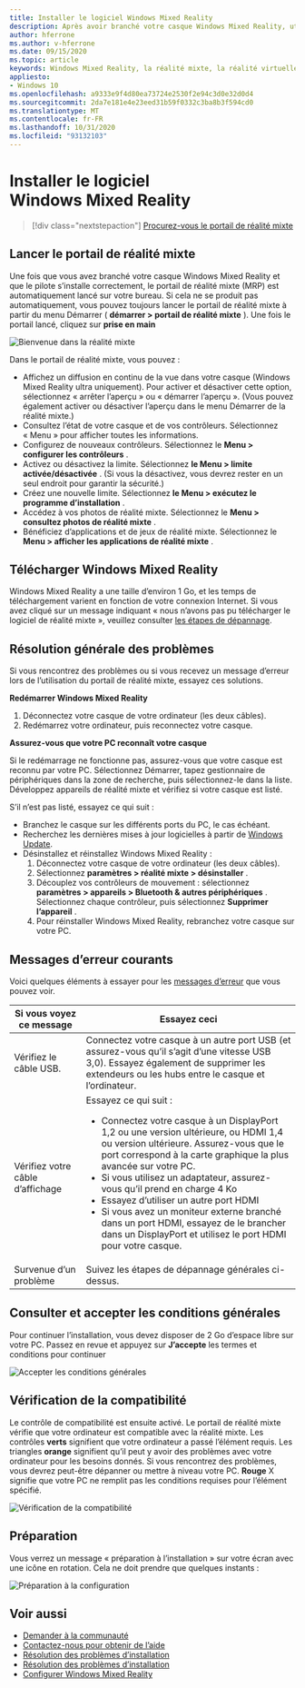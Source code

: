```yaml
---
title: Installer le logiciel Windows Mixed Reality
description: Après avoir branché votre casque Windows Mixed Reality, utilisez l’application de portail de réalité mixte pour commencer et télécharger les fonctionnalités Windows Mixed Reality.
author: hferrone
ms.author: v-hferrone
ms.date: 09/15/2020
ms.topic: article
keywords: Windows Mixed Reality, la réalité mixte, la réalité virtuelle, VR, MR, prise en main, configuration, portail de réalité mixte
appliesto:
- Windows 10
ms.openlocfilehash: a9333e9f4d80ea73724e2530f2e94c3d0e32d0d4
ms.sourcegitcommit: 2da7e181e4e23eed31b59f0332c3ba8b3f594cd0
ms.translationtype: MT
ms.contentlocale: fr-FR
ms.lasthandoff: 10/31/2020
ms.locfileid: "93132103"
---
```

# <a name="install-windows-mixed-reality-software"></a>Installer le logiciel Windows Mixed Reality

> [!div class="nextstepaction"]
> [Procurez-vous le portail de réalité mixte](https://www.microsoft.com/p/mixed-reality-portal/9ng1h8b3zc7m?activetab=pivot:overviewtab)

## <a name="launch-mixed-reality-portal"></a>Lancer le portail de réalité mixte

Une fois que vous avez branché votre casque Windows Mixed Reality et que le pilote s’installe correctement, le portail de réalité mixte (MRP) est automatiquement lancé sur votre bureau. Si cela ne se produit pas automatiquement, vous pouvez toujours lancer le portail de réalité mixte à partir du menu Démarrer ( **démarrer > portail de réalité mixte** ). Une fois le portail lancé, cliquez sur **prise en main**

![Bienvenue dans la réalité mixte](images/1050px-mixedrealityportal.png)

Dans le portail de réalité mixte, vous pouvez :

* Affichez un diffusion en continu de la vue dans votre casque (Windows Mixed Reality ultra uniquement). Pour activer et désactiver cette option, sélectionnez « arrêter l’aperçu » ou « démarrer l’aperçu ». (Vous pouvez également activer ou désactiver l’aperçu dans le menu Démarrer de la réalité mixte.)
* Consultez l’état de votre casque et de vos contrôleurs. Sélectionnez « Menu » pour afficher toutes les informations.
* Configurez de nouveaux contrôleurs. Sélectionnez le **Menu > configurer les contrôleurs** .
* Activez ou désactivez la limite. Sélectionnez **le Menu > limite activée/désactivée** . (Si vous la désactivez, vous devrez rester en un seul endroit pour garantir la sécurité.)
* Créez une nouvelle limite. Sélectionnez **le Menu > exécutez le programme d’installation** .
* Accédez à vos photos de réalité mixte. Sélectionnez le **Menu > consultez photos de réalité mixte** .
* Bénéficiez d’applications et de jeux de réalité mixte. Sélectionnez le **Menu > afficher les applications de réalité mixte** .

## <a name="download-windows-mixed-reality"></a>Télécharger Windows Mixed Reality

Windows Mixed Reality a une taille d’environ 1 Go, et les temps de téléchargement varient en fonction de votre connexion Internet. Si vous avez cliqué sur un message indiquant « nous n’avons pas pu télécharger le logiciel de réalité mixte », veuillez consulter [les étapes de dépannage](installation_errors.md#we-couldnt-download-the-mixed-reality-software-or-hang-tight-while-we-do-some-downloading).

## <a name="general-troubleshooting"></a>Résolution générale des problèmes

Si vous rencontrez des problèmes ou si vous recevez un message d’erreur lors de l’utilisation du portail de réalité mixte, essayez ces solutions.

**Redémarrer Windows Mixed Reality**

1. Déconnectez votre casque de votre ordinateur (les deux câbles).
2. Redémarrez votre ordinateur, puis reconnectez votre casque.

**Assurez-vous que votre PC reconnaît votre casque**

Si le redémarrage ne fonctionne pas, assurez-vous que votre casque est reconnu par votre PC. Sélectionnez Démarrer, tapez gestionnaire de périphériques dans la zone de recherche, puis sélectionnez-le dans la liste. Développez appareils de réalité mixte et vérifiez si votre casque est listé.

S’il n’est pas listé, essayez ce qui suit :

* Branchez le casque sur les différents ports du PC, le cas échéant.
* Recherchez les dernières mises à jour logicielles à partir de [Windows Update](https://support.microsoft.com/help/12373).
* Désinstallez et réinstallez Windows Mixed Reality :
    1. Déconnectez votre casque de votre ordinateur (les deux câbles).
    2. Sélectionnez **paramètres > réalité mixte > désinstaller** .
    3. Découplez vos contrôleurs de mouvement : sélectionnez **paramètres > appareils > Bluetooth & autres périphériques** . Sélectionnez chaque contrôleur, puis sélectionnez **Supprimer l’appareil** .
    4. Pour réinstaller Windows Mixed Reality, rebranchez votre casque sur votre PC.

## <a name="common-error-messages"></a>Messages d’erreur courants

Voici quelques éléments à essayer pour les [messages d’erreur](error-codes.md) que vous pouvez voir.

| Si vous voyez ce message | Essayez ceci |
| --- | --- |
| Vérifiez le câble USB. | Connectez votre casque à un autre port USB (et assurez-vous qu’il s’agit d’une vitesse USB 3,0). Essayez également de supprimer les extendeurs ou les hubs entre le casque et l’ordinateur. |
| Vérifiez votre câble d’affichage | Essayez ce qui suit : <ul><li>Connectez votre casque à un DisplayPort 1,2 ou une version ultérieure, ou HDMI 1,4 ou version ultérieure. Assurez-vous que le port correspond à la carte graphique la plus avancée sur votre PC.</li><li>Si vous utilisez un adaptateur, assurez-vous qu’il prend en charge 4 Ko</li><li>Essayez d’utiliser un autre port HDMI</li><li>Si vous avez un moniteur externe branché dans un port HDMI, essayez de le brancher dans un DisplayPort et utilisez le port HDMI pour votre casque.</li></ul> |
| Survenue d’un problème | Suivez les étapes de dépannage générales ci-dessus. |

## <a name="review-and-accept-terms-and-conditions"></a>Consulter et accepter les conditions générales

Pour continuer l’installation, vous devez disposer de 2 Go d’espace libre sur votre PC. Passez en revue et appuyez sur **J’accepte** les termes et conditions pour continuer

![Accepter les conditions générales](images/1050px-mixedrealityportalpage2.png)

## <a name="compatibility-check"></a>Vérification de la compatibilité

Le contrôle de compatibilité est ensuite activé. Le portail de réalité mixte vérifie que votre ordinateur est compatible avec la réalité mixte. Les contrôles **verts** signifient que votre ordinateur a passé l’élément requis. Les triangles **orange** signifient qu’il peut y avoir des problèmes avec votre ordinateur pour les besoins donnés. Si vous rencontrez des problèmes, vous devrez peut-être dépanner ou mettre à niveau votre PC. **Rouge** X signifie que votre PC ne remplit pas les conditions requises pour l’élément spécifié.

![Vérification de la compatibilité](images/1050px-compatcheck.png)

## <a name="getting-ready"></a>Préparation

Vous verrez un message « préparation à l’installation » sur votre écran avec une icône en rotation. Cela ne doit prendre que quelques instants :

![Préparation à la configuration](images/1050px-gettingsetup.png)

## <a name="see-also"></a>Voir aussi

* [Demander à la communauté](https://answers.microsoft.com)
* [Contactez-nous pour obtenir de l’aide](https://support.microsoft.com/contactus/)
* [Résolution des problèmes d’installation](installation_errors.md)
* [Résolution des problèmes d’installation](wmr-setup-faq.md)
* [Configurer Windows Mixed Reality](set-up-windows-mixed-reality.md)
